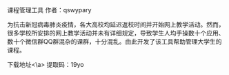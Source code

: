 课程管理工具 作者：qswypary

为抗击新冠病毒肺炎疫情，各大高校均延迟返校时间并开始网上教学活动。然而，很多学校所安排的网上教学活动并未有详细规定，导致学生人均手操数十个应用、数十个微信群QQ群混杂的课群，十分混乱。由此开发了该工具帮助管理大学生的课程。

<a ref="https://pan.baidu.com/s/1Pzu-3ltFF4AzZ3GpQKc95w">下载地址<\a> 提取码：19yo
